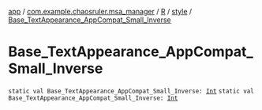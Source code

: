 [app](../../../index.md) / [com.example.chaosruler.msa_manager](../../index.md) / [R](../index.md) / [style](index.md) / [Base_TextAppearance_AppCompat_Small_Inverse](.)

# Base_TextAppearance_AppCompat_Small_Inverse

`static val Base_TextAppearance_AppCompat_Small_Inverse: `[`Int`](https://kotlinlang.org/api/latest/jvm/stdlib/kotlin/-int/index.html)
`static val Base_TextAppearance_AppCompat_Small_Inverse: `[`Int`](https://kotlinlang.org/api/latest/jvm/stdlib/kotlin/-int/index.html)